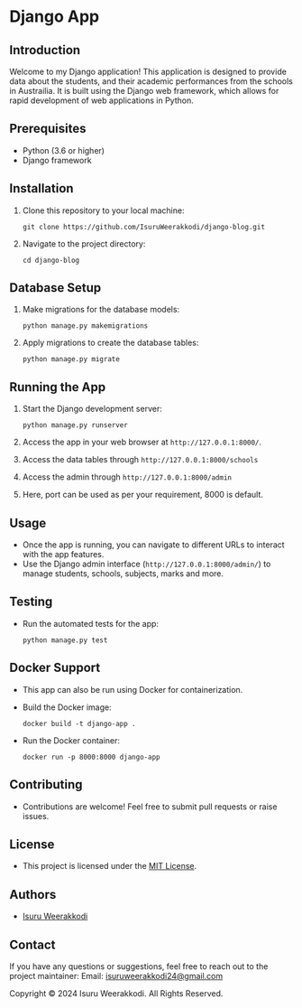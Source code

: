 # Django App

## Introduction
Welcome to my Django application! This application is designed to provide data about the students, and their academic performances from the schools in Austrailia. It is built using the Django web framework, which allows for rapid development of web applications in Python.

## Prerequisites
- Python (3.6 or higher)
- Django framework

## Installation
1. Clone this repository to your local machine:

   ```
   git clone https://github.com/IsuruWeerakkodi/django-blog.git
   ```

2. Navigate to the project directory:

   ```
   cd django-blog
   ```

## Database Setup
1. Make migrations for the database models:

   ```
   python manage.py makemigrations
   ```

2. Apply migrations to create the database tables:

   ```
   python manage.py migrate
   ```

## Running the App
1. Start the Django development server:

   ```
   python manage.py runserver
   ```

2. Access the app in your web browser at `http://127.0.0.1:8000/`.
3. Access the data tables through `http://127.0.0.1:8000/schools`
4. Access the admin through `http://127.0.0.1:8000/admin`

5. Here, port can be used as per your requirement, 8000 is default.

## Usage
- Once the app is running, you can navigate to different URLs to interact with the app features.
- Use the Django admin interface (`http://127.0.0.1:8000/admin/`) to manage students, schools, subjects, marks and more.

## Testing
- Run the automated tests for the app:

  ```
  python manage.py test
  ```

## Docker Support
- This app can also be run using Docker for containerization.
- Build the Docker image:

  ```
  docker build -t django-app .
  ```

- Run the Docker container:

  ```
  docker run -p 8000:8000 django-app
  ```

## Contributing
- Contributions are welcome! Feel free to submit pull requests or raise issues.

## License
- This project is licensed under the [MIT License](LICENSE).

## Authors
- [Isuru Weerakkodi](https://github.com/IsuruWeerakkodi)

## Contact
If you have any questions or suggestions, feel free to reach out to the project maintainer: Email: isuruweerakkodi24@gmail.com

Copyright &copy; 2024 Isuru Weerakkodi. All Rights Reserved.

